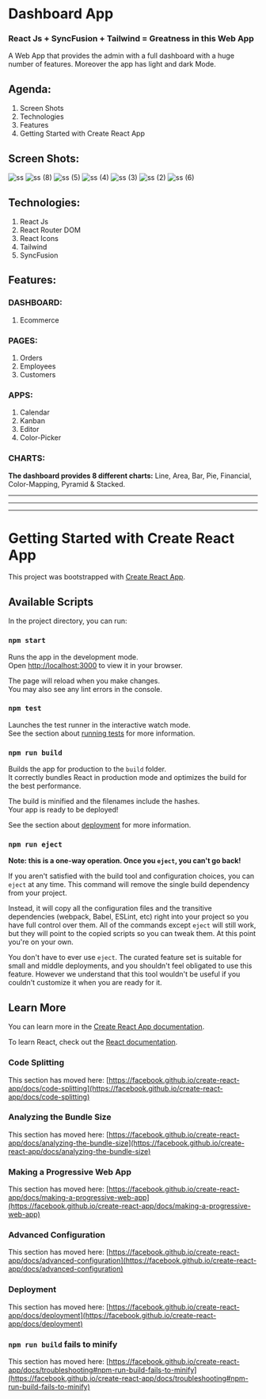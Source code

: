 # Dashboard App
### React Js + SyncFusion + Tailwind = Greatness in this Web App
A Web App that provides the admin with a full dashboard with a huge number of features. Moreover the app has light and dark Mode.

## Agenda:
1) Screen Shots
2) Technologies
3) Features
4) Getting Started with Create React App

## Screen Shots:
![ss](https://user-images.githubusercontent.com/61433385/206108974-237918f7-3780-4f88-b330-18a8cd8101c3.png)
![ss (8)](https://user-images.githubusercontent.com/61433385/206570880-2465b589-eddd-4cfb-8c41-81e373bdbd81.png)
![ss (5)](https://user-images.githubusercontent.com/61433385/206570926-306bf59b-1a3b-4169-83c0-979af790234f.png)
![ss (4)](https://user-images.githubusercontent.com/61433385/206570936-9ce6c6ff-b34f-4bf4-bc41-240ffa01ca36.png)
![ss (3)](https://user-images.githubusercontent.com/61433385/206570947-3213b77d-a1c2-42ed-8c9d-73f6c6628fc0.png)
![ss (2)](https://user-images.githubusercontent.com/61433385/206570958-ff1defeb-cdab-4e64-b2c4-7c598f747045.png)
![ss (6)](https://user-images.githubusercontent.com/61433385/206570992-b4d4626a-d707-4882-817f-14cc72988238.png)


## Technologies:
1) React Js
2) React Router DOM
3) React Icons
4) Tailwind
5) SyncFusion

## Features:
### DASHBOARD:
1) Ecommerce

### PAGES:
1) Orders
2) Employees
3) Customers

### APPS:
1) Calendar
2) Kanban
3) Editor
4) Color-Picker

### CHARTS:
**The dashboard provides 8 different charts:** Line, Area, Bar, Pie, Financial, Color-Mapping, Pyramid & Stacked.

---
---
---

# Getting Started with Create React App

This project was bootstrapped with [Create React App](https://github.com/facebook/create-react-app).

## Available Scripts

In the project directory, you can run:

### `npm start`

Runs the app in the development mode.\
Open [http://localhost:3000](http://localhost:3000) to view it in your browser.

The page will reload when you make changes.\
You may also see any lint errors in the console.

### `npm test`

Launches the test runner in the interactive watch mode.\
See the section about [running tests](https://facebook.github.io/create-react-app/docs/running-tests) for more information.

### `npm run build`

Builds the app for production to the `build` folder.\
It correctly bundles React in production mode and optimizes the build for the best performance.

The build is minified and the filenames include the hashes.\
Your app is ready to be deployed!

See the section about [deployment](https://facebook.github.io/create-react-app/docs/deployment) for more information.

### `npm run eject`

**Note: this is a one-way operation. Once you `eject`, you can't go back!**

If you aren't satisfied with the build tool and configuration choices, you can `eject` at any time. This command will remove the single build dependency from your project.

Instead, it will copy all the configuration files and the transitive dependencies (webpack, Babel, ESLint, etc) right into your project so you have full control over them. All of the commands except `eject` will still work, but they will point to the copied scripts so you can tweak them. At this point you're on your own.

You don't have to ever use `eject`. The curated feature set is suitable for small and middle deployments, and you shouldn't feel obligated to use this feature. However we understand that this tool wouldn't be useful if you couldn't customize it when you are ready for it.

## Learn More

You can learn more in the [Create React App documentation](https://facebook.github.io/create-react-app/docs/getting-started).

To learn React, check out the [React documentation](https://reactjs.org/).

### Code Splitting

This section has moved here: [https://facebook.github.io/create-react-app/docs/code-splitting](https://facebook.github.io/create-react-app/docs/code-splitting)

### Analyzing the Bundle Size

This section has moved here: [https://facebook.github.io/create-react-app/docs/analyzing-the-bundle-size](https://facebook.github.io/create-react-app/docs/analyzing-the-bundle-size)

### Making a Progressive Web App

This section has moved here: [https://facebook.github.io/create-react-app/docs/making-a-progressive-web-app](https://facebook.github.io/create-react-app/docs/making-a-progressive-web-app)

### Advanced Configuration

This section has moved here: [https://facebook.github.io/create-react-app/docs/advanced-configuration](https://facebook.github.io/create-react-app/docs/advanced-configuration)

### Deployment

This section has moved here: [https://facebook.github.io/create-react-app/docs/deployment](https://facebook.github.io/create-react-app/docs/deployment)

### `npm run build` fails to minify

This section has moved here: [https://facebook.github.io/create-react-app/docs/troubleshooting#npm-run-build-fails-to-minify](https://facebook.github.io/create-react-app/docs/troubleshooting#npm-run-build-fails-to-minify)
